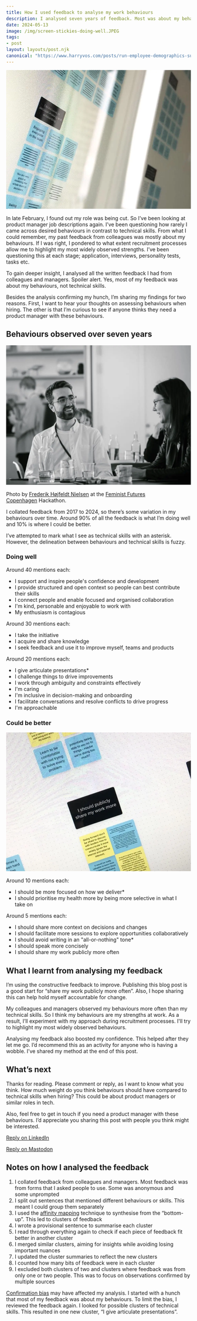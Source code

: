 ```yaml
---
title: How I used feedback to analyse my work behaviours
description: I analysed seven years of feedback. Most was about my behaviours, not technical skills. I've been questioning what this means in the context of recruitment processes.
date: 2024-05-13
image: /img/screen-stickies-doing-well.JPEG
tags:
- post
layout: layouts/post.njk
canonical: "https://www.harryvos.com/posts/run-employee-demographics-survey/"
---
```


![Sticky notes on a screen. Mostly out of focus. One reads, "I'm inclusive in decision-making and onboarding". Another, "Engaging everyone in the team"](/img/screen-stickies-doing-well.webp "Doing well stickies")

In late February, I found out my role was being cut. So I’ve been looking at product manager job descriptions again. I’ve been questioning how rarely I came across desired behaviours in contrast to technical skills. From what I could remember, my past feedback from colleagues was mostly about my behaviours. If I was right, I pondered to what extent recruitment processes allow me to highlight my most widely observed strengths. I’ve been questioning this at each stage; application, interviews, personality tests, tasks etc.

To gain deeper insight, I analysed all the written feedback I had from colleagues and managers. Spoiler alert. Yes, most of my feedback was about my behaviours, not technical skills.

Besides the analysis confirming my hunch, I’m sharing my findings for two reasons. First, I want to hear your thoughts on assessing behaviours when hiring. The other is that I’m curious to see if anyone thinks they need a product manager with these behaviours.

## Behaviours observed over seven years

![Harry Vos with a colleague. They're sat at a table, both smiling and making eye contact.](/img/harry-vos-group-portrait-2023.webp "Harry Vos teamwork")

Photo by [Frederik Højfeldt Nielsen](https://frederikhn.com/) at the [Feminist Futures Copenhagen](https://feministfuturescph.org/) Hackathon.

I collated feedback from 2017 to 2024, so there’s some variation in my behaviours over time. Around 90% of all the feedback is what I’m doing well and 10% is where I could be better.

I’ve attempted to mark what I see as technical skills with an asterisk. However, the delineation between behaviours and technical skills is fuzzy.

### Doing well

Around 40 mentions each:
- I support and inspire people's confidence and development
- I provide structured and open context so people can best contribute their skills
- I connect people and enable focused and organised collaboration
- I'm kind, personable and enjoyable to work with
- My enthusiasm is contagious

Around 30 mentions each:
- I take the initiative
- I acquire and share knowledge
- I seek feedback and use it to improve myself, teams and products

Around 20 mentions each:
- I give articulate presentations*
- I challenge things to drive improvements
- I work through ambiguity and constraints effectively
- I'm caring
- I'm inclusive in decision-making and onboarding
- I facilitate conversations and resolve conflicts to drive progress
- I'm approachable

### Could be better

![Sticky notes on a screen. Half out of focus. Visible "Learn to be comfortable with not trying to solve every problem". "potentially being able to say no to things - maybe we're doing too much?". "I should publicly share my work more". "Going forward don't be afraid to discuss with leaders how to communicate it more widely (given the internal and external interest)."](/img/screen-stickies-improve.webp "Improve stickies")

Around 10 mentions each:
- I should be more focused on how we deliver*
- I should prioritise my health more by being more selective in what I take on

Around 5 mentions each:
- I should share more context on decisions and changes
- I should facilitate more sessions to explore opportunities collaboratively
- I should avoid writing in an "all-or-nothing" tone*
- I should speak more concisely
- I should share my work publicly more often

## What I learnt from analysing my feedback

I’m using the constructive feedback to improve. Publishing this blog post is a good start for “share my work publicly more often”. Also, I hope sharing this can help hold myself accountable for change.

My colleagues and managers observed my behaviours more often than my technical skills. So I think my behaviours are my strengths at work. As a result, I’ll experiment with my approach during recruitment processes. I'll try to highlight my most widely observed behaviours.

Analysing my feedback also boosted my confidence. This helped after they let me go. I’d recommend this as an activity for anyone who is having a wobble. I’ve shared my method at the end of this post.

## What’s next

Thanks for reading. Please comment or reply, as I want to know what you think. How much weight do you think behaviours should have compared to technical skills when hiring? This could be about product managers or similar roles in tech.

Also, feel free to get in touch if you need a product manager with these behaviours. I’d appreciate you sharing this post with people you think might be interested.

[Reply on LinkedIn](https://www.linkedin.com/in/harryjvos/)

[Reply on Mastodon](https://mastodon.social/@vosageroll)

## Notes on how I analysed the feedback

1. I collated feedback from colleagues and managers. Most feedback was from forms that I asked people to use. Some was anonymous and some unprompted
2. I split out sentences that mentioned different behaviours or skills. This meant I could group them separately
3. I used the [affinity mapping](https://en.wikipedia.org/wiki/Affinity_diagram) technique to synthesise from the “bottom-up”. This led to clusters of feedback
4. I wrote a provisional sentence to summarise each cluster
5. I read through everything again to check if each piece of feedback fit better in another cluster
6. I merged similar clusters, aiming for insights while avoiding losing important nuances
7. I updated the cluster summaries to reflect the new clusters
8. I counted how many bits of feedback were in each cluster
9. I excluded both clusters of two and clusters where feedback was from only one or two people. This was to focus on observations confirmed by multiple sources

[Confirmation bias](https://en.wikipedia.org/wiki/Confirmation_bias) may have affected my analysis. I started with a hunch that most of my feedback was about my behaviours. To limit the bias, I reviewed the feedback again. I looked for possible clusters of technical skills. This resulted in one new cluster, “I give articulate presentations”.